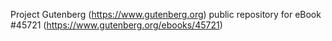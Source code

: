 Project Gutenberg (https://www.gutenberg.org) public repository for eBook #45721 (https://www.gutenberg.org/ebooks/45721)
